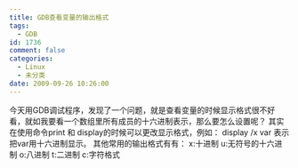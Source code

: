 ```yaml
---
title: GDB查看变量的输出格式
tags:
  - GDB
id: 1736
comment: false
categories:
  - Linux
  - 未分类
date: 2009-09-26 10:26:00
---
```


今天用GDB调试程序，发现了一个问题，就是查看变量的时候显示格式很不好看，就如我要看一个数组里所有成员的十六进制表示，那么要怎么设置呢？
其实在使用命令print 和 display的时候可以更改显示格式，例如：
display /x  var
表示把var用十六进制显示。
其他常用的输出格式有有：
x:十进制
u:无符号的十六进制
o:八进制
t:二进制
c:字符格式